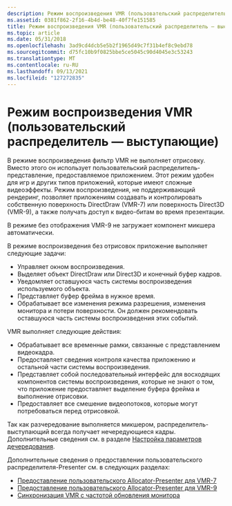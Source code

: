 ```yaml
---
description: Режим воспроизведения VMR (пользовательский распределитель — выступающие)
ms.assetid: 0381f862-2f16-4b4d-be48-40f7fe151585
title: Режим воспроизведения VMR (пользовательский распределитель — выступающие)
ms.topic: article
ms.date: 05/31/2018
ms.openlocfilehash: 3ad9cd4dcb5e5b2f1965d49c7f31b4ef8c9ebd78
ms.sourcegitcommit: d75fc10b9f0825bbe5ce5045c90d4045e3c53243
ms.translationtype: MT
ms.contentlocale: ru-RU
ms.lasthandoff: 09/13/2021
ms.locfileid: "127272835"
---
```

# <a name="vmr-renderless-playback-mode-custom-allocator-presenters"></a>Режим воспроизведения VMR (пользовательский распределитель — выступающие)

В режиме воспроизведения фильтр VMR не выполняет отрисовку. Вместо этого он использует пользовательский распределитель-представление, предоставляемое приложением. Этот режим удобен для игр и других типов приложений, которые имеют сложные видеоэффекты. Режим воспроизведения, не поддерживающий рендеринг, позволяет приложениям создавать и контролировать собственную поверхность DirectDraw (VMR-7) или поверхность Direct3D (VMR-9), а также получать доступ к видео-битам во время презентации.

В режиме без отображения VMR-9 не загружает компонент микшера автоматически.

В режиме воспроизведения без отрисовок приложение выполняет следующие задачи:

-   Управляет окном воспроизведения.
-   Выделяет объект DirectDraw или Direct3D и конечный буфер кадров.
-   Уведомляет оставшуюся часть системы воспроизведения используемого объекта.
-   Представляет буфер фрейма в нужное время.
-   Обрабатывает все изменения режима разрешения, изменения монитора и потери поверхности. Он должен рекомендовать оставшуюся часть системы воспроизведения этих событий.

VMR выполняет следующие действия:

-   Обрабатывает все временные рамки, связанные с представлением видеокадра.
-   Предоставляет сведения контроля качества приложению и остальной части системы воспроизведения.
-   Представляет собой последовательный интерфейс для восходящих компонентов системы воспроизведения, которые не знают о том, что приложение предоставляет выделение буфера фрейма и выполнение отрисовки.
-   Предоставляет все смешение видеопотоков, которые могут потребоваться перед отрисовкой.

Так как разчередование выполняется микшером, распределитель-выступающий всегда получает нечередующиеся кадры. Дополнительные сведения см. в разделе [Настройка параметров дечередования](setting-deinterlace-preferences.md).

Дополнительные сведения о предоставлении пользовательского распределителя-Presenter см. в следующих разделах:

-   [Предоставление пользовательского Allocator-Presenter для VMR-7](supplying-a-custom-allocator-presenter-for-vmr-7.md)
-   [Предоставление пользовательского Allocator-Presenter для VMR-9](supplying-a-custom-allocator-presenter-for-vmr-9.md)
-   [Синхронизация VMR с частотой обновления монитора](synchronizing-the-vmr-to-the-monitors-refresh-rate.md)

 

 



